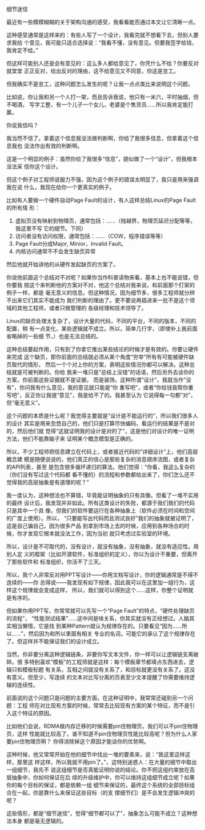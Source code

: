         
细节迷信

最近有一些模模糊糊的关于架构沟通的感受，我看看能否通过本文让它清晰一点。

这种感受通常是这样来的：有些人写了一个设计，我看完就不想看下去，但别人要求我给
个意见，我可能只适合选择说：“我看不懂，没有意见。但要我签字给钱，我肯定不给。”

但这样可能别人还是会有意见的：这么多人都给意见了，你凭什么不给？你要反对就堂堂
正正反对，给出反对的理由，这不给意见又不同意，你这是怠工。

但我确实不是怠工，这种问题怎么发生的呢？让我一点点类比来说明这个问题。

比如说，你让我和另一个人打一架，而且告诉我说，他只有一米六，平时抽烟，但不喝酒，
写字工整，有一个儿子一个女儿，老婆是个售货员……所以我肯定能打赢。

你说我信吗？

我当然不信了。拿着这个信息我没法做判断啊，你给了我很多信息，但拿着这个信息我也
没法作出有效的判断啊。

这是一个明显的例子：虽然你给了我很多“信息”，貌似做了一个“设计”，但我根本没法采
信你这个设计。

但这个例子对工程师说服力不强，因为这个例子的错误太明显了，我只是用来强调我在说
什么，我现在给你一个更真实的例子。

比如有人要做一个硬件自动Page Fault的设计，有人这样总结Linux的Page Fault的所有情
形：

1. 虚拟页没有映射到物理页，通常包括：……（栈越界，物理页延迟分配等等，我这里不写
  它的细节。下同）
2. 访问者没有访问权限，通常包括：……（COW，程序错误等等）
3. Page Fault分成Major, Minior，Invalid Fault。
4. 内核访问通常不不会发生缺页异常

然后他就开始讲他的从硬件发起缺页的方案了。

你说他前面这个总结对不对呢？如果你当作科普读物来看，基本上也不能说错，但你要我
按这个来判断他的方案对不对，他这个总结对我来说，和前面那个打架的例子一样，都是
毫无意义的信息。但这种情况，因为细节多，很多工程师就分辨不出来它们其实不能成为
我们判断的理由了。更不要说再插进来一批不是这个领域的其他工程师，或者只做管理的
各级经理和技术领导了。

Linux的缺页处理太复杂了，设计大量的代码，不同的平台，不同的版本，不同的配置，稍
有一点变化，某些逻辑就不成立。所以，简单几行字，（即使补上我前面省略掉的一些细
节，）也是无法总结的。

这种总结要起作用，只有到了你拿它推出某些结论的时候才是有效的。你要让硬件来完成
这个缺页，那你前面的总结就必须从某个角度“穷举”所有有可能被硬件缺页取代的情形，
然后一个个对上你的方案，表明这些情况你都可以解决。这种总结就是可被判断的。你给
我来一堆只是“总结上没错”的话语，然后另外去谈你的方案，你前面这些证据就不是证据，
而是装饰。这种所谓“设计”，我就当作“没有”，你问我有什么意见，我的意见就只能是“你
重写吧”，或者“你给钱我帮你重写吧”，反正你让我提“意见”，我是给不了的。我甚至认为
它说得每一句都“对”，但“毫无意义”。

这个问题的本质是什么呢？我觉得主要就是“设计是不能运行的”，所以我们很多人的设计
其实是用来忽悠自己的，他们只是打算尽快编码，看运行的结果是不是对的，然后他们就
觉得“这就证明我的设计是对的了”，这是他们对设计的唯一证明方法，他们不能靠脑子来
证明某个概念模型是正确的。

所以，不少工程师把信息建立在代码上，或者接近代码的“详细设计”上，他们高层概念建
模是随便说说的，他们真正的信心是那些复杂的消息顺序流图，或者复杂的API列表，甚至
是包含很多循环递归的算法。他们觉得：“你看，我这么复杂的（你们没有写过这个代码都
看不懂的）的流程和参数都给出来了，你们怎么还不觉得我的高层抽象是有道理的呢？”

我一度认为，这种想法也不算错，毕竟能证明抽象的只有具像。但看了一堆不实用的最终
设计后，我发现并非如此。所有这类设计的失败，都源于我们我们的代码只是其中一个具
像，但我们的软件要运行在各种抽象上（软件必须在时间和空间的广度上使用）。所以，
“只要能写出代码而且测试良好”我们的抽象就被证明了，这是自己骗自己。因为很多产品
到拿到市场上去的时候，应用到各种场合的时候，你才发现它根本就没法工作，因为当初
就只考虑过实验室的环境。

所以，设计是不可取代的，没有设计，就没有抽象，没有抽象，就没有适应性。用别人定
义的框架（比如开源软件，标准组织的定义），你以为设计不重要，但离开了那些软件和
标准组织，你活不了三天。

所以，我个人非常反对用PPT写设计——你用文档写设计，你的逻辑通常是不得不连续的——你
总得说——我发现有如下规律，因此我可以在这里加一组行为，这样这个规律就会变成这样，
所以，我们就可以得到这个……这样，你整个证明就是有序的。

但如果你用PPT写，你常常就可以先写一个“Page Fault”的特点，“硬件处理缺页的流程”，
“性能测试结果”……这中间是啥关系，你其实就没有正经想过。人脑其实相当懒惰，它是找
到某种Pattern就认为规律存在的。只要看见“因为……所以……”，然后因为和所以里面有相关
专业的名词，可能它的承认了这个规律存在了。但这样并不能保证我们的设计成立。

当然，你非要分离这种逻辑链条，非要你写文本文件，你一样可以让逻辑链支离破碎。很
多特别喜欢“模板”的工程师就是这样：每个模板章节都填点东西进去，逻辑只和模板标题
有关系，互相之间就没有关系了，和目标就更没有关系了。这没有意义。但至少，写连续
的文本对比写分离的页表至少文本提醒了你需要维持逻辑的连续性。

前面说的这个问题只是问题的主要方面。在这种证明中，我常常还碰到另一个问题：工程
师在对比现有方案的时候，常常去比较现有方案的某个特征，而不是引入这个特征的原因。

比如他们会说，RDMA做内存迁移的时候需要pin住物理页，我们可以不pin住物理页，这样
性能就比较高了。谁不知道不pin住物理页性能比较高呢？但为什么人家要pin住物理页啊？
你得消除掉这个原因才能谈你的优势啊。

这种时候，他又常常开始在他的细节中找出一堆的要素来，说：“我这里这样这样，那里这
样这样，所以我就不用pin了。”，这特别迷惑人：在大量的细节中取出一组细节，我先不
说这组细节是否真能证明你说的结论。你不把这组约束放在高层抽象中，你如何保证在后
续的升级维护中，你可以维持这组细节成立呢？如果你的每个目标的保证，都是依赖一组
细节来保证的，最终这个系统的全部目标组合在一起，你是靠什么来保证这些目标（的支
撑细节们）是不会发生逻辑冲突的呢？

这些情形，都是“细节迷信”，觉得“细节都可以了”，抽象怎么可能不成立？这种想法本身
都是毫无逻辑的。

